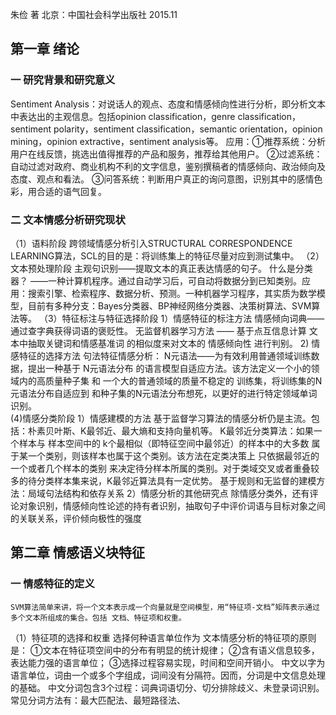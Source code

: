朱俭 著  北京：中国社会科学出版社 2015.11
## 第一章  绪论

### 一 研究背景和研究意义

  Sentiment Analysis：对说话人的观点、态度和情感倾向性进行分析，即分析文本中表达出的主观信息。包括opinion classification，genre classification，sentiment polarity，sentiment classification，semantic orientation，opinion mining，opinion extractive，sentiment analysis等。
  应用：①推荐系统：分析用户在线反馈，挑选出值得推荐的产品和服务，推荐给其他用户。
       ②过滤系统：自动过滤对政府、商业机构不利的文字信息，鉴别撰稿者的情感倾向、政治倾向及态度、观点和看法。
       ③问答系统：判断用户真正的询问意图，识别其中的感情色彩，用合适的语气回复。
### 二 文本情感分析研究现状

  （1）语料阶段
    跨领域情感分析引入STRUCTURAL CORRESPONDENCE LEARNING算法，SCL的目的是：将训练集上的特征尽量对应到测试集中。
  （2）文本预处理阶段
   主观句识别——提取文本的真正表达情感的句子。
   什么是分类器？
   ——一种计算机程序。通过自动学习后，可自动将数据分到已知类别。应用：搜索引擎、检索程序、数据分析、预测。一种机器学习程序，其实质为数学模型，目前有多种分支：Bayes分类器、BP神经网络分类器、决策树算法、SVM算法等。
   （3）特征标注与特征选择阶段
     1）情感特征的标注方法
        情感倾向词典——通过查字典获得词语的褒贬性。
        无监督机器学习方法 —— 基于点互信息计算 文本中抽取关键词和情感基准词 的相似度来对文本的 情感倾向性 进行判别。
     2) 情感特征的选择方法
       句法特征情感分析： N元语法——为有效利用普通领域训练数据，提出一种基于 N元语法分布 的语言模型自适应方法。该方法定义一个小的领域内的高质量种子集 和 一个大的普通领域的质量不稳定的 训练集，将训练集的N元语法分布自适应到 和种子集的N元语法分布想死，以更好的进行特定领域单词识别。  
   (4)情感分类阶段
     1）情感建模的方法
       基于监督学习算法的情感分析仍是主流。包括：朴素贝叶斯、K最邻近、最大熵和支持向量机等。
         K最邻近分类算法：如果一个样本与 样本空间中的 k个最相似（即特征空间中最邻近）的样本中的大多数 属于某一个类别，则该样本也属于这个类别。该方法在定类决策上 只依据最邻近的一个或者几个样本的类别 来决定待分样本所属的类别。对于类域交叉或者重叠较多的待分类样本集来说，K最邻近算法具有一定优势。
       基于规则和无监督的建模方法：局域句法结构和依存关系
   2）情感分析的其他研究点
     除情感分类外，还有评论对象识别，情感倾向性论述的持有者识别，抽取句子中评价词语与目标对象之间的关联关系，评价倾向极性的强度


## 第二章  情感语义块特征

### 一  情感特征的定义

    SVM算法简单来讲，将一个文本表示成一个向量就是空间模型，用“特征项-文档”矩阵表示通过多个文本所组成的集合。包括 文档、特征项和权重。
  （1）特征项的选择和权重
    选择何种语言单位作为 文本情感分析的特征项的原则是：
    ①文本在特征项空间中的分布有明显的统计规律；
    ②含有语义信息较多，表达能力强的语言单位；
    ③选择过程容易实现，时间和空间开销小。
     中文以字为语言单位，词由一个或多个字组成，词间没有分隔符。因而，分词是中文信息处理的基础。
     中文分词包含3个过程：词典词语切分、切分排除歧义、未登录词识别。常见分词方法有：最大匹配法、最短路径法、

